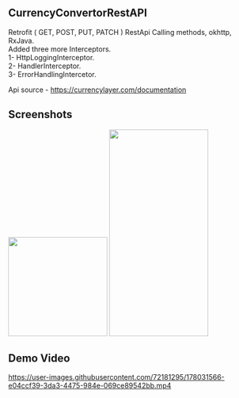 ## CurrencyConvertorRestAPI
Retrofit ( GET, POST, PUT, PATCH ) RestApi Calling methods, okhttp, RxJava. <br>
Added three more Interceptors. <br>
1- HttpLoggingInterceptor.<br>
2- HandlerInterceptor.<br>
3- ErrorHandlingIntercetor.<br>

Api source - https://currencylayer.com/documentation

## Screenshots
<p>
  <img src="https://user-images.githubusercontent.com/72181295/178028918-4a9f3e62-5ce6-4126-b170-16197248c85c.jpeg" width="200" 0height="400" />
  <img src="https://user-images.githubusercontent.com/72181295/178028996-dffcc138-25f1-4edc-9245-07470916a128.jpeg" width="200" height="417" /> 
</p>

## Demo Video
https://user-images.githubusercontent.com/72181295/178031566-e04ccf39-3da3-4475-984e-069ce89542bb.mp4

